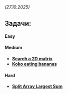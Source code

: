 ###### (27.10.2025)
## Задачи:

#### Easy
  
#### Medium
- [**Search a 2D matrix**](https://leetcode.com/problems/search-a-2d-matrix/)
- [**Koko eating bananas**](https://leetcode.com/problems/koko-eating-bananas/)
#### Hard
- [**Split Array Largest Sum**](https://leetcode.com/problems/split-array-largest-sum/)
